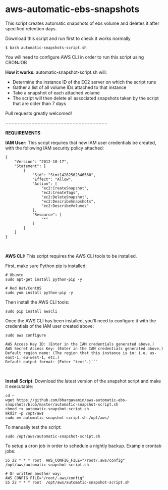 # aws-automatic-ebs-snapshots
This script creates automatic snapshots of ebs volume and deletes it after specified retention days.

Download this script and run first to check it works normally
```
$ bash automatic-snapshots-script.sh
```

You will need to configure AWS CLI in order to run this script using CRONJOB


**How it works:**
automatic-snapshot-script.sh will:
- Determine the instance ID of the EC2 server on which the script runs
- Gather a list of all volume IDs attached to that instance
- Take a snapshot of each attached volume
- The script will then delete all associated snapshots taken by the script that are older than 7 days

Pull requests greatly welcomed!

===================================

**REQUIREMENTS**

**IAM User:** This script requires that new IAM user credentials be created, with the following IAM security policy attached:

```
{
    "Version": "2012-10-17",
    "Statement": [
        {
            "Sid": "Stmt14262562346560",
            "Effect": "Allow",
            "Action": [
                "ec2:CreateSnapshot",
                "ec2:CreateTags",
                "ec2:DeleteSnapshot",
                "ec2:DescribeSnapshots",
                "ec2:DescribeVolumes"
            ],
            "Resource": [
                "*"
            ]
        }
    ]
}
```
<br />

**AWS CLI:** This script requires the AWS CLI tools to be installed.

First, make sure Python pip is installed:
```
# Ubuntu
sudo apt-get install python-pip -y

# Red Hat/CentOS
sudo yum install python-pip -y
```
Then install the AWS CLI tools: 
```
sudo pip install awscli
```
Once the AWS CLI has been installed, you'll need to configure it with the credentials of the IAM user created above:

```
sudo aws configure

AWS Access Key ID: (Enter in the IAM credentials generated above.)
AWS Secret Access Key: (Enter in the IAM credentials generated above.)
Default region name: (The region that this instance is in: i.e. us-east-1, eu-west-1, etc.)
Default output format: (Enter "text".)```
```
<br />

**Install Script**: Download the latest version of the snapshot script and make it executable:
```
cd ~
wget https://github.com/bhargavamin/aws-automatic-ebs-snapshots/blob/master/automatic-snapshot-script.sh
chmod +x automatic-snapshot-script.sh
mkdir -p /opt/aws
sudo mv automatic-snapshot-script.sh /opt/aws/
```
To manually test the script:
```
sudo /opt/aws/automatic-snapshot-script.sh
```

To setup a cron job in order to schedule a nightly backup. Example crontab jobs:
```
55 22 * * * root  AWS_CONFIG_FILE="/root/.aws/config" /opt/aws/automatic-snapshot-script.sh

# Or written another way:
AWS_CONFIG_FILE="/root/.aws/config" 
55 22 * * * root  /opt/aws/automatic-snapshot-script.sh
```



